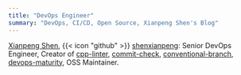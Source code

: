 ```yaml
---
title: "DevOps Engineer"
summary: "DevOps, CI/CD, Open Source, Xianpeng Shen's Blog"
---
```



[Xianpeng Shen](/en/about), {{< icon "github" >}}
 [shenxianpeng](https://github.com/shenxianpeng): Senior DevOps Engineer, Creator of [cpp-linter](https://github.com/cpp-linter), [commit-check](https://github.com/commit-check), [conventional-branch](https://github.com/conventional-branch), [devops-maturity](https://github.com/devops-maturity), OSS Maintainer.
